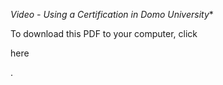 

*Video - Using a Certification in Domo University**


 To download this PDF to your computer, click

here

.


